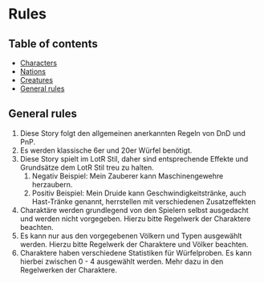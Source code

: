 # Rules

## Table of contents
- [Characters](./Characters.md)
- [Nations](./Nations.md)
- [Creatures](./Creatures.md)
- [General rules](#general-rules)

## General rules
1. Diese Story folgt den allgemeinen anerkannten Regeln von DnD und PnP.
2. Es werden klassische 6er und 20er Würfel benötigt.
3. Diese Story spielt im LotR Stil, daher sind entsprechende Effekte und Grundsätze dem LotR Stil treu zu halten.
   1. Negativ Beispiel: Mein Zauberer kann Maschinengewehre herzaubern.
   2. Positiv Beispiel: Mein Druide kann Geschwindigkeitstränke, auch Hast-Tränke genannt, herrstellen mit verschiedenen Zusatzeffekten
4. Charaktäre werden grundlegend von den Spielern selbst ausgedacht und werden nicht vorgegeben. Hierzu bitte Regelwerk der Charaktere beachten.
5. Es kann nur aus den vorgegebenen Völkern und Typen ausgewählt werden. Hierzu bitte Regelwerk der Charaktere und Völker beachten.
6. Charaktere haben verschiedene Statistiken für Würfelproben. Es kann hierbei zwischen 0 - 4 ausgewählt werden. Mehr dazu in den Regelwerken der Charaktere.